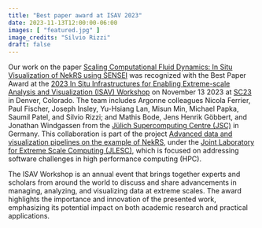 ```yaml
---
title: "Best paper award at ISAV 2023"
date: 2023-11-13T12:00:00-06:00
images: [ "featured.jpg" ]
image_credits: "Silvio Rizzi"
draft: false
---
```

Our work on the paper [Scaling Computational Fluid Dynamics: In Situ Visualization of NekRS using SENSEI](projects/sensei) was recognized with the Best Paper Award at the [2023 In Situ Infrastructures for Enabling Extreme-scale Analysis and Visualization (ISAV) Workshop](https://isav-workshop.github.io/2023/) on November 13 2023 at [SC23](https://sc23.supercomputing.org) in Denver, Colorado. The team includes Argonne colleagues Nicola Ferrier, Paul Fischer, Joseph Insley, Yu-Hsiang Lan, Misun Min, Michael Papka, Saumil Patel, and Silvio Rizzi; and Mathis Bode, Jens Henrik Göbbert, and Jonathan Windgassen from the [Jülich Supercomputing Centre (JSC)](https://www.fz-juelich.de/en/ias/jsc) in Germany. This collaboration is part of the project [Advanced data and visualization pipelines on the example of NekRS](https://jlesc.github.io/projects/pipeline), under the [Joint Laboratory for Extreme Scale Computing (JLESC)](https://jlesc.github.io/), which is focused on addressing software challenges in high performance computing (HPC). 

The ISAV Workshop is an annual event that brings together experts and scholars from around the world to discuss and share advancements in managing, analyzing, and visualizing data at extreme scales. The award highlights the importance and innovation of the presented work, emphasizing its potential impact on both academic research and practical applications.
